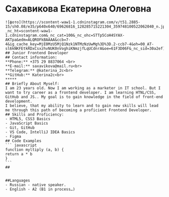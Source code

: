 # Сахавикова Екатерина Олеговна
	![фото](https://scontent-waw1-1.cdninstagram.com/v/t51.2885-15/sh0.08/e35/p640x640/69626816_128285715221304_359748100522062040_n.jpg?_nc_ht=scontent-waw1-1.cdninstagram.com&_nc_cat=100&_nc_ohc=STTp5CoH4SYAX-AKTpa&edm=ALQROFkBAAAA&ccb=7-4&ig_cache_key=MjE0MzU5MjQ1Nzk1NTMzNzUwMg%3D%3D.2-ccb7-4&oh=00_AT-sl6kNKFEtkRDxCsxzhvNUK0nVoghiKNmzjfLqUCdnrA&oe=61F3D06F&_nc_sid=30a2ef)
	## Junior Frontend Developer
	## Contact information:
	**Phone:** +375 29 8837064 <br>
	**E-mail:** saxavikova@mail.ru<br>
	**Telegram:** @katerina_2c<br>
	**GitHub:** Katerina2c<br>
	*****
	## Briefly About Myself:
	I am 23 years old. Now I am working as a marketer in IT school. But I want to try career as a frontend developer. I am learning HTNL/CSS, GitHub and JS.. My goal is to gain knowledge in the field of front-end development.
	I believe, that my ability to learn and to gain new skills will lead me through this path of becoming a proficient Frontend Developer.
	## Skills and Proficiency:
	- HTML5, CSS3 Basics
	- JavaScript Basics
	- Git, GitHub
	- VS Code, IntelliJ IDEA Basics
	- Figma
	## Code Examples
	``` javascript
	function myltiply (a, b) {
	return a * b
	}
	```
	##
	

	##Languages
	- Russian - native speaker.
	- English - A2 (B1 in process…)
